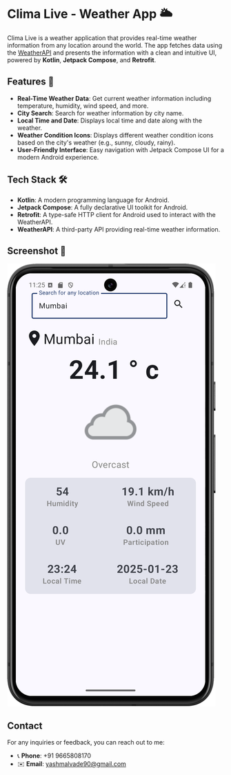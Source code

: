 # Clima Live - Weather App 🌥️

Clima Live is a weather application that provides real-time weather information from any location around the world. The app fetches data using the [WeatherAPI](https://weatherapi.com) and presents the information with a clean and intuitive UI, powered by **Kotlin**, **Jetpack Compose**, and **Retrofit**.

## Features 🌟

- **Real-Time Weather Data**: Get current weather information including temperature, humidity, wind speed, and more.
- **City Search**: Search for weather information by city name.
- **Local Time and Date**: Displays local time and date along with the weather.
- **Weather Condition Icons**: Displays different weather condition icons based on the city's weather (e.g., sunny, cloudy, rainy).
- **User-Friendly Interface**: Easy navigation with Jetpack Compose UI for a modern Android experience.

## Tech Stack 🛠️

- **Kotlin**: A modern programming language for Android.
- **Jetpack Compose**: A fully declarative UI toolkit for Android.
- **Retrofit**: A type-safe HTTP client for Android used to interact with the WeatherAPI.
- **WeatherAPI**: A third-party API providing real-time weather information.

## Screenshot 📸

![Screenshot](https://github.com/yashmalavade2002/ClimaLive/blob/ac1b07407ca00a320258aa58ef3de6bc5f2037d5/Screenshot_20250123_232610.png)

## Contact

For any inquiries or feedback, you can reach out to me:

- 📞 **Phone**: +91 9665808170
- ✉️ **Email**: yashmalvade90@gmail.com

